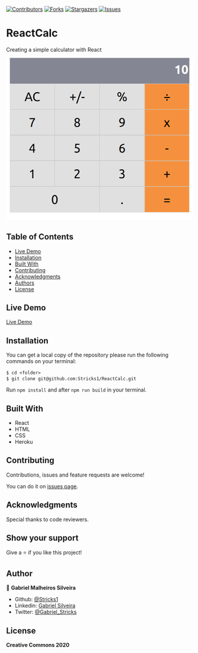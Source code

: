 [![Contributors][contributors-shield]][contributors-url]
[![Forks][forks-shield]][forks-url]
[![Stargazers][stars-shield]][stars-url]
[![Issues][issues-shield]][issues-url]

# ReactCalc

Creating a simple calculator with React

![screenshot](./src/calculator.png)


## Table of Contents

* [Live Demo](#demo)
* [Installation](#installation)
* [Built With](#built-with)
* [Contributing](#contributing)
* [Acknowledgments](#acknowledgments)
* [Authors](#author)
* [License](#license)


## Live Demo

[Live Demo](https://reactcalc1.herokuapp.com/)

## Installation

You can get a local copy of the repository please run the following commands on your terminal:
```
$ cd <folder>
$ git clone git@github.com:Stricks1/ReactCalc.git
```

Run `npm install` and after `npm run build` in your terminal.

## Built With
- React
- HTML
- CSS
- Heroku

## Contributing

Contributions, issues and feature requests are welcome!

You can do it on [issues page](issues/).

## Acknowledgments

Special thanks to code reviewers.

## Show your support

Give a ⭐️ if you like this project!

## Author

👤 **Gabriel Malheiros Silveira**

- Github: [@Stricks1](https://github.com/Stricks1)
- Linkedin: [Gabriel Silveira](https://linkedin.com/in/gabriel-malheiros-silveira/)
- Twitter: [@Gabriel_Stricks](https://twitter.com/Gabriel_Stricks)

## License

<strong>Creative Commons 2020</strong>

<!-- MARKDOWN LINKS & IMAGES -->

[contributors-shield]: https://img.shields.io/github/contributors/stricks1/ReactCalc.svg?style=flat-square
[contributors-url]: https://github.com/stricks1/ReactCalc/graphs/contributors
[forks-shield]: https://img.shields.io/github/forks/stricks1/ReactCalc.svg?style=flat-square
[forks-url]: https://github.com/stricks1/ReactCalc/network/members
[stars-shield]: https://img.shields.io/github/stars/stricks1/ReactCalc.svg?style=flat-square
[stars-url]: https://github.com/stricks1/ReactCalc/stargazers
[issues-shield]: https://img.shields.io/github/issues/stricks1/ReactCalc.svg?style=flat-square
[issues-url]: https://github.com/stricks1/ReactCalc/issues